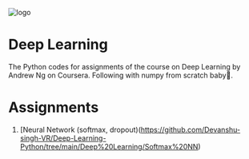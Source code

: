 ![logo](https://user-images.githubusercontent.com/75822824/118496991-451a2d00-b742-11eb-8d8b-fd6c7e0dad81.jpg)

# Deep Learning

The Python codes for assignments of the course on Deep Learning by Andrew Ng on Coursera. Following with numpy from scratch baby🤟.

# Assignments

1. [Neural Network (softmax, dropout)(https://github.com/Devanshu-singh-VR/Deep-Learning-Python/tree/main/Deep%20Learning/Softmax%20NN)
